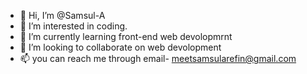 - 👋 Hi, I’m @Samsul-A
- 👀 I’m interested in coding.
- 🌱 I’m currently learning front-end web devolopmrnt
- 💞️ I’m looking to collaborate on web devolopment
- 📫 you can reach me through email- meetsamsularefin@gmail.com

<!---
Samsul-A/Samsul-A is a ✨ special ✨ repository because its `README.md` (this file) appears on your GitHub profile.
You can click the Preview link to take a look at your changes.
--->
